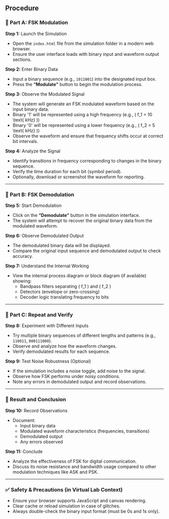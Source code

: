 ## Procedure

### 🔹 Part A: FSK Modulation

**Step 1:** Launch the Simulation  
- Open the `index.html` file from the simulation folder in a modern web browser.  
- Ensure the user interface loads with binary input and waveform output sections.

**Step 2:** Enter Binary Data  
- Input a binary sequence (e.g., `1011001`) into the designated input box.  
- Press the **“Modulate”** button to begin the modulation process.

**Step 3:** Observe the Modulated Signal  
- The system will generate an FSK modulated waveform based on the input binary data.  
- Binary '1' will be represented using a high frequency (e.g., \( f_1 = 10 \text{ kHz} \))  
- Binary '0' will be represented using a lower frequency (e.g., \( f_2 = 5 \text{ kHz} \))  
- Observe the waveform and ensure that frequency shifts occur at correct bit intervals.

**Step 4:** Analyze the Signal  
- Identify transitions in frequency corresponding to changes in the binary sequence.  
- Verify the time duration for each bit (symbol period).  
- Optionally, download or screenshot the waveform for reporting.

---

### 🔹 Part B: FSK Demodulation

**Step 5:** Start Demodulation  
- Click on the **“Demodulate”** button in the simulation interface.  
- The system will attempt to recover the original binary data from the modulated waveform.

**Step 6:** Observe Demodulated Output  
- The demodulated binary data will be displayed.  
- Compare the original input sequence and demodulated output to check accuracy.

**Step 7:** Understand the Internal Working  
- View the internal process diagram or block diagram (if available) showing:
  - Bandpass filters separating \( f_1 \) and \( f_2 \)
  - Detectors (envelope or zero-crossing)
  - Decoder logic translating frequency to bits

---

### 🔄 Part C: Repeat and Verify

**Step 8:** Experiment with Different Inputs  
- Try multiple binary sequences of different lengths and patterns (e.g., `110011`, `000111000`).  
- Observe and analyze how the waveform changes.  
- Verify demodulated results for each sequence.

**Step 9:** Test Noise Robustness (Optional)  
- If the simulation includes a noise toggle, add noise to the signal.  
- Observe how FSK performs under noisy conditions.  
- Note any errors in demodulated output and record observations.

---

### 📝 Result and Conclusion

**Step 10:** Record Observations  
- Document:
  - Input binary data
  - Modulated waveform characteristics (frequencies, transitions)
  - Demodulated output
  - Any errors observed

**Step 11:** Conclude  
- Analyze the effectiveness of FSK for digital communication.  
- Discuss its noise resistance and bandwidth usage compared to other modulation techniques like ASK and PSK.

---

### ✅ Safety & Precautions (in Virtual Lab Context)

- Ensure your browser supports JavaScript and canvas rendering.
- Clear cache or reload simulation in case of glitches.
- Always double-check the binary input format (must be 0s and 1s only).
